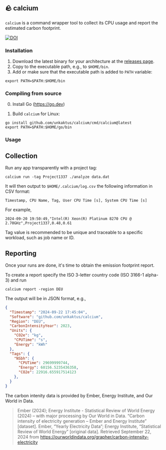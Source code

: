 ## 🪨 calcium

`calcium` is a command wrapper tool to collect its CPU usage and report the estimated carbon footprint.

[![DOI](https://zenodo.org/badge/829550127.svg)](https://doi.org/10.5281/zenodo.13876575)

### Installation

1. Download the latest binary for your architecture at the [releases page](https://github.com/unkaktus/calcium/releases).
2. Copy to the executable path, e.g., to `$HOME/bin`.
3. Add or make sure that the executable path is added to `PATH` variable:
```shell
export PATH=$PATH:$HOME/bin
```

### Compiling from source

0. Install Go (https://go.dev)

1. Build `calcium` for Linux:
```shell
go install github.com/unkaktus/calcium/cmd/calcium@latest
export PATH=$PATH:$HOME/go/bin
```

### Usage
## Collection

Run any app transparently with a project tag:

```shell
calcium run -tag Project1337 ./analyze data.dat
```

It will then output to `$HOME/.calcium/log.csv` the following information in CSV format:

```
Timestamp, CPU Name, Tag, User CPU Time [s], System CPU Time [s]
```

For example,

```
2024-09-20 19:50:49,"Intel(R) Xeon(R) Platinum 8270 CPU @ 2.70GHz",Project1337,0.48,0.61
```

Tag value is recommended to be unique and traceable to a specific workload, such as job name or ID.

## Reporting
Once your runs are done, it's time to obtain the emission footprint report.

To create a report specify the ISO 3-letter country code (ISO 3166-1 alpha-3) and run
```shell
calcium report -region DEU
```

The output will be in JSON format, e.g.,
```json
{
  "Timestamp": "2024-09-22 17:45:04",
  "Software": "github.com/unkaktus/calcium",
  "Region": "DEU",
  "CarbonIntensityYear": 2023,
  "Units": {
    "CO2e": "kg",
    "CPUTime": "s",
    "Energy": "kWh"
  },
  "Tags": {
    "NSbh": {
      "CPUTime": 29699999744,
      "Energy": 60156.5235436358,
      "CO2e": 22916.655917514123
    },
  }
}
```

The carbon intenity data is provided by Ember, Energy Institute, and Our World in Data.

> Ember (2024); Energy Institute - Statistical Review of World Energy (2024) –
> with major processing by Our World in Data.
> “Carbon intensity of electricity generation – Ember and Energy Institute” [dataset].
> Ember, “Yearly Electricity Data”; Energy Institute, “Statistical Review of World Energy” [original data].
> Retrieved September 22, 2024 from https://ourworldindata.org/grapher/carbon-intensity-electricity

